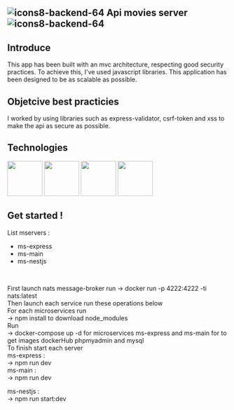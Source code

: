 ## ![icons8-backend-64](https://github.com/mathieu-Glt/ApiMovieBackend/assets/84771497/35748efd-b449-4c0d-b238-f783b2179296)  Api movies server ![icons8-backend-64](https://github.com/mathieu-Glt/ApiMovieBackend/assets/84771497/35748efd-b449-4c0d-b238-f783b2179296)

## Introduce 
This app has been built with an mvc architecture, respecting good security practices. To achieve this, I've used javascript libraries. This application has been designed to be as scalable as possible.

## Objetcive best practicies 
I worked by using libraries such as express-validator, csrf-token and xss to make the api as secure as possible.

## Technologies 
<img src="https://miro.medium.com/v2/resize:fit:1400/1*i2fRBk3GsYLeUk_Rh7AzHw.png" width="80" />
<img src="https://upload.wikimedia.org/wikipedia/commons/thumb/d/d9/Node.js_logo.svg/2560px-Node.js_logo.svg.png" width="80" />
<img src="https://upload.wikimedia.org/wikipedia/commons/c/c2/Postman_%28software%29.png" width="80" />
<img src="https://upload.wikimedia.org/wikipedia/commons/6/64/Expressjs.png" width="80" />


## Get started !
List mservers :
- ms-express
- ms-main
- ms-nestjs
<br/>


First launch nats message-broker run  -> docker run -p 4222:4222 -ti nats:latest<br/>
Then launch each service run these operations below<br/>
For each microservices run<br/>
 -> npm install to download node_modules<br/>
Run<br/>
  -> docker-compose up -d for microservices ms-express and ms-main  for to get  images dockerHub phpmyadmin and mysql<br/>
To finish start each server<br/>
ms-express :<br/>
-> npm run dev <br/>
ms-main :<br/> 
-> npm run dev<br/>

ms-nestjs :<br/> 
-> npm run start:dev




